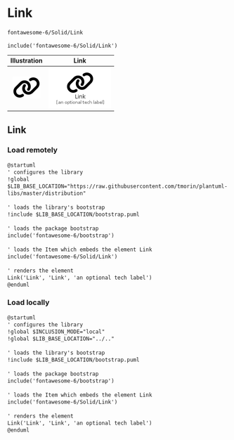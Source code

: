 # Link


```text
fontawesome-6/Solid/Link
```

```text
include('fontawesome-6/Solid/Link')
```



| Illustration | Link |
| :---: | :---: |
| ![illustration for Illustration](../../fontawesome-6/Solid/Link.png) | ![illustration for Link](../../fontawesome-6/Solid/Link.Local.png) |




## Link

### Load remotely
```plantuml
@startuml
' configures the library
!global $LIB_BASE_LOCATION="https://raw.githubusercontent.com/tmorin/plantuml-libs/master/distribution"

' loads the library's bootstrap
!include $LIB_BASE_LOCATION/bootstrap.puml

' loads the package bootstrap
include('fontawesome-6/bootstrap')

' loads the Item which embeds the element Link
include('fontawesome-6/Solid/Link')

' renders the element
Link('Link', 'Link', 'an optional tech label')
@enduml
```

### Load locally
```plantuml
@startuml
' configures the library
!global $INCLUSION_MODE="local"
!global $LIB_BASE_LOCATION="../.."

' loads the library's bootstrap
!include $LIB_BASE_LOCATION/bootstrap.puml

' loads the package bootstrap
include('fontawesome-6/bootstrap')

' loads the Item which embeds the element Link
include('fontawesome-6/Solid/Link')

' renders the element
Link('Link', 'Link', 'an optional tech label')
@enduml
```

